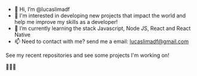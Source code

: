 - 👋 Hi, I’m @lucaslimadf
- 👀 I'm interested in developing new projects that impact the world and help me improve my skills as a developer!
- 🌱 I’m currently learning the stack Javascript, Node JS, React and React Native
- 📫 Need to contact with me? send me a email: [lucaslimadf@gmail.com](mailto:lucaslimadf@gmail.com)

See my recent repositories and see some projects I'm working on! 

👨‍💻🤝

<!---
lucaslimadf/lucaslimadf is a ✨ special ✨ repository because its `README.md` (this file) appears on your GitHub profile.
You can click the Preview link to take a look at your changes.
--->
